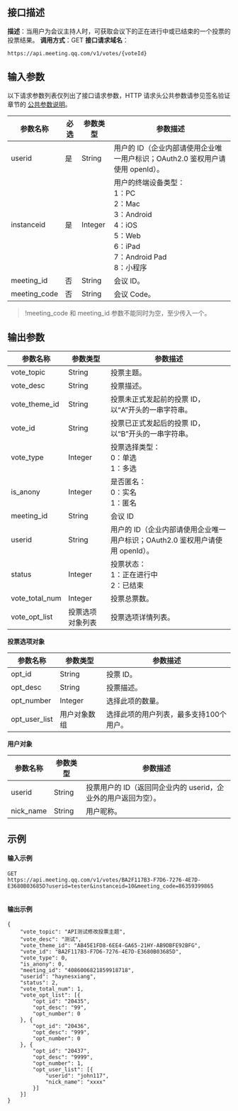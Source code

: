 ## 接口描述
**描述**：当用户为会议主持人时，可获取会议下的正在进行中或已结束的一个投票的投票结果。
**调用方式**：GET
**接口请求域名**：
```Plaintext
https://api.meeting.qq.com/v1/votes/{voteId}
```




## 输入参数
以下请求参数列表仅列出了接口请求参数，HTTP 请求头公共参数请参见签名验证章节的 [公共参数说明](https://cloud.tencent.com/document/product/1095/42413#.E5.85.AC.E5.85.B1.E5.8F.82.E6.95.B0)。


| 参数名称     | 必选 | 参数类型 | 参数描述                                                     |
| ------------ | ---- | -------- | ------------------------------------------------------------ |
| userid       | 是   | String   | 用户的 ID（企业内部请使用企业唯一用户标识；OAuth2.0 鉴权用户请使用 openId）。 |
| instanceid   | 是   | Integer  | 用户的终端设备类型：<br/>1：PC <br/>2：Mac<br/>3：Android <br/>4：iOS <br/>5：Web <br/>6：iPad <br/>7：Android Pad <br/>8：小程序 |
| meeting_id   | 否   | String   | 会议 ID。                                                    |
| meeting_code | 否   | String   | 会议 Code。                                                     |
>!meeting_code 和 meeting_id 参数不能同时为空，至少传入一个。

## 输出参数

| 参数名称       | 参数类型         | 参数描述                                                     |
| -------------- | ---------------- | ------------------------------------------------------------ |
| vote_topic     | String           | 投票主题。                                                     |
| vote_desc      | String           | 投票描述。                                                     |
| vote_theme_id      | String           | 投票未正式发起前的投票 ID，以“A”开头的一串字符串。                                                  |
| vote_id        | String           | 投票已正式发起后的投票 ID，以“B”开头的一串字符串。                                       |
| vote_type      | Integer          | 投票选择类型：<br>0：单选<br>1：多选                                 |
| is_anony       | Integer          | 是否匿名：<br>0：实名<br> 1：匿名                                    |
| meeting_id     | String           | 会议 ID                                                       |
| userid         | String           | 用户的 ID（企业内部请使用企业唯一用户标识；OAuth2.0 鉴权用户请使用 openId）。 |
| status         | Integer          | 投票状态：<br>1：正在进行中<br>2：已结束                             |
| vote_total_num | Integer          | 投票总票数。                                                   |
| vote_opt_list  | 投票选项对象列表 | 投票选项详情列表。                                            |

**投票选项对象**

| 参数名称      | 参数类型     | 参数描述           |
| ------------- | ------------ | ------------------ |
| opt_id        | String       | 投票 ID。             |
| opt_desc      | String       | 投票描述。           |
| opt_number    | Integer      | 选择此项的数量。     |
| opt_user_list | 用户对象数组 | 选择此项的用户列表，最多支持100个用户。 |

**用户对象**

| 参数名称  | 参数类型 | 参数描述 |
| --------- | -------- | -------- |
| userid | String   | 投票用户的 ID（返回同企业内的 userid，企业外的用户返回为空）。 |
| nick_name | String   | 用户昵称。 |

## 示例

#### 输入示例
```plaintext
GET
https://api.meeting.qq.com/v1/votes/BA2F117B3-F7D6-7276-4E7D-E3680B03685D?userid=tester&instanceid=10&meeting_code=86359399865


```


#### 输出示例
```plaintext
{
    "vote_topic": "API测试修改投票主题",
    "vote_desc": "测试",
	"vote_theme_id": "AB45E1FD8-6EE4-GA65-21HY-AB9DBFE92BFG",
    "vote_id": "BA2F117B3-F7D6-7276-4E7D-E3680B03685D",
    "vote_type": 0,
    "is_anony": 0,
    "meeting_id": "4086006821859918718",
    "userid": "haynesxiang",
    "status": 2,
    "vote_total_num": 1,
    "vote_opt_list": [{
        "opt_id": "20435",
        "opt_desc": "99",
        "opt_number": 0
    }, {
        "opt_id": "20436",
        "opt_desc": "999",
        "opt_number": 0
    }, {
        "opt_id": "20437",
        "opt_desc": "9999",
        "opt_number": 1,
        "opt_user_list": [{
			"userid": "john117",
			"nick_name": "xxxx"
        }]
    }]
}
```
